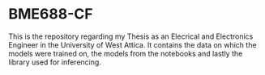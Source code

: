 # BME688-CF

This is the repository regarding my Thesis as an Elecrical and Electronics Engineer in the University of West Attica. It contains the data on which the models were trained on, the models from the notebooks and lastly the library used for inferencing.
